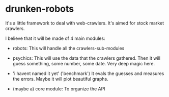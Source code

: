 drunken-robots
==============

It's a little framework to deal with web-crawlers. It's aimed for stock market crawlers.

I believe that it will be made of 4 main modules:

- robots:
    This will handle all the crawlers-sub-modules

- psychics:
    This will use the data that the crawlers gathered.
	Then it will guess something, some number, some date.
        Very deep magic here.

- 'i havent named it yet' ('benchmark')
    It evals the guesses and measures the errors.
	Maybe it will plot beautiful graphs.

- (maybe a) core module:
	To organize the API
